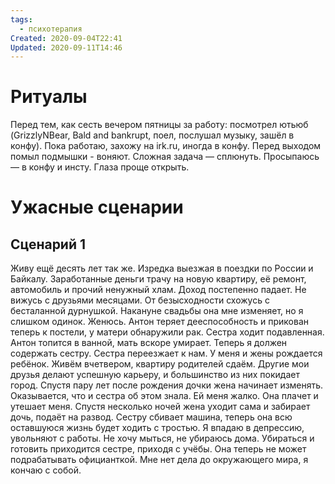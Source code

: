 ```yaml
---
tags:
  - психотерапия
Created: 2020-09-04T22:41
Updated: 2020-09-11T14:46
---
```

# Ритуалы
Перед тем, как сесть вечером пятницы за работу: посмотрел ютьюб (GrizzlyNBear, Bald and bankrupt, поел, послушал музыку, зашёл в конфу).
Пока работаю, захожу на irk.ru, иногда в конфу.
Перед выходом помыл подмышки - воняют.
Сложная задача — сплюнуть.
Просыпаюсь — в конфу и инсту. Глаза проще открыть.
# Ужасные сценарии
## Сценарий 1
Живу ещё десять лет так же. Изредка выезжая в поездки по России и Байкалу. Заработанные деньги трачу на новую квартиру, её ремонт, автомобиль и прочий ненужный хлам. Доход постепенно падает. Не вижусь с друзьями месяцами.
От безысходности схожусь с бесталанной дурнушкой. Накануне свадьбы она мне изменяет, но я слишком одинок. Женюсь.
Антон теряет дееспособность и прикован теперь к постели, у матери обнаружили рак. Сестра ходит подавленная.
Антон топится в ванной, мать вскоре умирает. Теперь я должен содержать сестру. Сестра переезжает к нам.
У меня и жены рождается ребёнок. Живём вчетвером, квартиру родителей сдаём. Другие мои друзья делают успешную карьеру, и большинство из них покидает город.
Спустя пару лет после рождения дочки жена начинает изменять. Оказывается, что и сестра об этом знала. Ей меня жалко. Она плачет и утешает меня. Спустя несколько ночей жена уходит сама и забирает дочь, подаёт на развод.
Сестру сбивает машина, теперь она всю оставшуюся жизнь будет ходить с тростью. Я впадаю в депрессию, увольняют с работы. Не хочу мыться, не убираюсь дома. Убираться и готовить приходится сестре, приходя с учёбы. Она теперь не может подрабатывать официанткой.
Мне нет дела до окружающего мира, я кончаю с собой.
